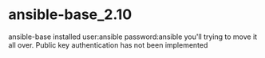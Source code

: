 # ansible-base_2.10
ansible-base installed
user:ansible
password:ansible
you'll trying to move it all over.
Public key authentication has not been implemented
